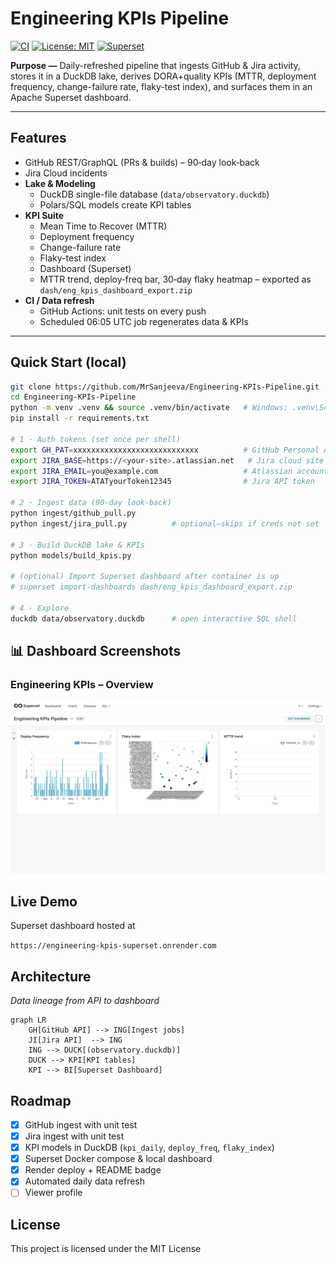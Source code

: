 # Engineering KPIs Pipeline

[![CI](https://github.com/MrSanjeeva/Engineering-KPIs-Pipeline/actions/workflows/ci.yml/badge.svg)](https://github.com/MrSanjeeva/Engineering-KPIs-Pipeline/actions/workflows/ci.yml)
[![License: MIT](https://img.shields.io/badge/License-MIT-brightgreen.svg)](LICENSE)
[![Superset](https://img.shields.io/badge/Live%20Dashboard-eng--kpis.onrender.com-orange)](https://engineering-kpis-superset.onrender.com)

**Purpose —** Daily-refreshed pipeline that ingests GitHub & Jira activity, stores it in a DuckDB lake, derives DORA+quality KPIs (MTTR, deployment frequency, change-failure rate, flaky-test index), and surfaces them in an Apache Superset dashboard.

---

## Features

- GitHub REST/GraphQL (PRs & builds) – 90‑day look‑back
- Jira Cloud incidents
- **Lake & Modeling**
  - DuckDB single-file database (`data/observatory.duckdb`)
  - Polars/SQL models create KPI tables
- **KPI Suite**
  - Mean Time to Recover (MTTR)
  - Deployment frequency
  - Change-failure rate
  - Flaky-test index
  - Dashboard (Superset)
  - MTTR trend, deploy‑freq bar, 30‑day flaky heatmap – exported as `dash/eng_kpis_dashboard_export.zip`
- **CI / Data refresh**
  - GitHub Actions: unit tests on every push
  - Scheduled 06:05 UTC job regenerates data & KPIs

---

## Quick Start (local)

```bash
git clone https://github.com/MrSanjeeva/Engineering-KPIs-Pipeline.git
cd Engineering-KPIs-Pipeline
python -m venv .venv && source .venv/bin/activate   # Windows: .venv\Scripts\Activate.ps1
pip install -r requirements.txt

# 1 · Auth tokens (set once per shell)
export GH_PAT=xxxxxxxxxxxxxxxxxxxxxxxxxxxx          # GitHub Personal Access Token
export JIRA_BASE=https://<your-site>.atlassian.net   # Jira cloud site
export JIRA_EMAIL=you@example.com                   # Atlassian account email
export JIRA_TOKEN=ATATyourToken12345                # Jira API token

# 2 · Ingest data (90‑day look‑back)
python ingest/github_pull.py
python ingest/jira_pull.py          # optional—skips if creds not set

# 3 · Build DuckDB lake & KPIs
python models/build_kpis.py

# (optional) Import Superset dashboard after container is up
# superset import-dashboards dash/eng_kpis_dashboard_export.zip

# 4 · Explore
duckdb data/observatory.duckdb      # open interactive SQL shell
```

## 📊 Dashboard Screenshots

### Engineering KPIs – Overview

![Dashboard overview](assets/dashboard_overview.png)

## Live Demo

Superset dashboard hosted at

`https://engineering-kpis-superset.onrender.com`

## Architecture

_Data lineage from API to dashboard_

```mermaid
graph LR
    GH[GitHub API] --> ING[Ingest jobs]
    JI[Jira API]  --> ING
    ING --> DUCK[(observatory.duckdb)]
    DUCK --> KPI[KPI tables]
    KPI --> BI[Superset Dashboard]
```

## Roadmap

- [x] GitHub ingest with unit test
- [x] Jira ingest with unit test
- [x] KPI models in DuckDB (`kpi_daily`, `deploy_freq`, `flaky_index`)
- [x] Superset Docker compose & local dashboard
- [x] Render deploy + README badge
- [x] Automated daily data refresh
- [ ] Viewer profile

## License

This project is licensed under the MIT License
